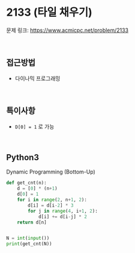 # 2133 (타일 채우기)

문제 링크: <https://www.acmicpc.net/problem/2133>  

<br>

## 접근방법

- 다이나믹 프로그래밍

<br>

## 특이사항

- `D[0] = 1` 로 가능

<br>

## Python3

Dynamic Programming (Bottom-Up)

```python
def get_cnt(n):
    d = [0] * (n+1)
    d[0] = 1
    for i in range(2, n+1, 2):
        d[i] = d[i-2] * 3
        for j in range(4, i+1, 2):
            d[i] += d[i-j] * 2
    return d[n]


N = int(input())
print(get_cnt(N))
```

